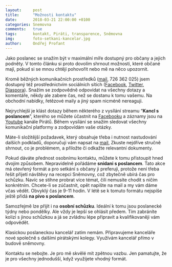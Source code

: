 ```yaml
---
layout:     post
title:      "Možnosti kontaktu"
date:       2018-03-21 22:00:00 +0100
categories: Snemovna
comments:   true
tags:       kontakt, Piráti, transparence, Sněmovna
img:        foto-setkani-kancelar.jpg
author:     Ondřej Profant
---
```


Jako poslanec se snažím být v maximální míře dostupný pro občany a jejich podněty. V tomto článku si proto dovolím shrnout možnosti, které občané mají, pokud si se mnou chtějí pohovořit nebo mě na něco upozornit.

<!--more-->

Kromě běžných komunikačních prostředků ([mail](profanto@psp.cz), 726 362 025) jsem dostupný též prostřednictvím sociálních sítích ([Facebook](https://www.facebook.com/ondrej.profant), [Twitter](https://twitter.com/ondrej_profant), [Diaspora](https://diasp.cz/people/052175c1e4ffbe63)). Snažím se zodpovědně odpovídat na všechny dotazy a komentáře, někdy ale zabere čas, než se dostanu k tomu vašemu. Na obchodní nabídky, řetězové maily a jiný spam nicméně nereaguji.

Nejrychlejší je klást dotazy během některého z vysílání streamu “**Kancl s poslancem**”, kterého se můžete účastnit na [Facebooku](https://www.facebook.com/groups/332114030527834/) a záznamy jsou na [Youtube](https://www.youtube.com/watch?v=K2c-6xzKkr0&list=PLKqQxo2sZ8NeLbPNUQWgUYyMkzMhLgBP2) kanále Pirátů. Během vysílání se snažím sledovat všechny komunikační platformy a zodpovídám vaše otázky.

Máte-li složitější požadavek, který obsahuje třeba i nutnost nastudování dalších podkladů, doporučuji vám napsat na [mail](profanto@psp.cz), Zkuste nejdříve stručně shrnout, co je problémem, a přiložte či odkažte relevantní dokumenty. 

Pokud dáváte přednost osobnímu kontaktu, můžete k tomu přistoupit hned dvojím způsobem. Nepravidelně pořádáme **snídani s poslancem**. Tato akce má otevřený formát a pro setkání s občany ji preferuji, protože není třeba řešit přijetí návštěvy na recepci Sněmovny, což zbytečně ubírá čas pro schůzku. Navíc se stihne probrat více témat, čili nemusíte chodit s ničím konkrétním. Chcete-li se zúčastnit, opět napište na mail a my vám dáme včas vědět. Obvyklý čas je 9-11 hodin. V létě se k tomuto formátu nejspíše ještě přidá **na pivo s poslancem**. 

Samozřejmě lze přijít i na **osobní schůzku**. Ideální k tomu jsou poslanecké týdny nebo pondělky. Ale vždy je lepší se ohlásit předem. Tím zabráníte kolizi s jinou schůzkou a já se zvládnu lépe připravit a kvalifikovaněji vám odpovědět.

Klasickou poslaneckou kancelář zatím nemám. Připravujeme kanceláře nové společně s dalšími pirátskými kolegy. Využívám kancelář přímo v budově sněmovny.

Kontaktu se nebojte. Je pro mě skvělé mít zpětnou vazbu. Jen pamatujte, že je pro všechny jednodušší, když využijete vhodný formát.
